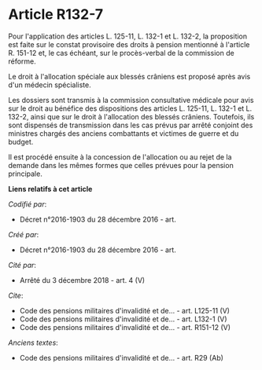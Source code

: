 # Article R132-7

Pour l'application des articles L. 125-11, L. 132-1 et L. 132-2, la proposition est faite sur le constat provisoire des
droits à pension mentionné à l'article R. 151-12 et, le cas échéant, sur le procès-verbal de la commission de réforme.

Le droit à l'allocation spéciale aux blessés crâniens est proposé après avis d'un médecin spécialiste.

Les dossiers sont transmis à la commission consultative médicale pour avis sur le droit au bénéfice des dispositions des
articles L. 125-11, L. 132-1 et L. 132-2, ainsi que sur le droit à l'allocation des blessés crâniens. Toutefois, ils sont
dispensés de transmission dans les cas prévus par arrêté conjoint des ministres chargés des anciens combattants et victimes
de guerre et du budget.

Il est procédé ensuite à la concession de l'allocation ou au rejet de la demande dans les mêmes formes que celles prévues
pour la pension principale.

**Liens relatifs à cet article**

_Codifié par_:

  - Décret n°2016-1903 du 28 décembre 2016 - art.

_Créé par_:

  - Décret n°2016-1903 du 28 décembre 2016 - art.

_Cité par_:

  - Arrêté du 3 décembre 2018 - art. 4 (V)

_Cite_:

  - Code des pensions militaires d'invalidité et de... - art. L125-11 (V)
  - Code des pensions militaires d'invalidité et de... - art. L132-1 (V)
  - Code des pensions militaires d'invalidité et de... - art. R151-12 (V)

_Anciens textes_:

  - Code des pensions militaires d'invalidité et de... - art. R29 (Ab)
